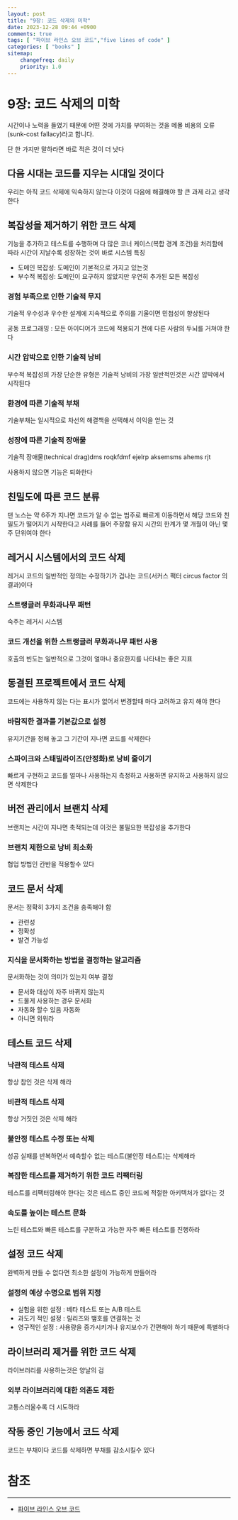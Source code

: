 ```yaml
---
layout: post
title: "9장: 코드 삭제의 미학"
date: 2023-12-28 09:44 +0900
comments: true
tags: [ "파이브 라인스 오브 코드","five lines of code" ]
categories: [ "books" ]
sitemap:
    changefreq: daily
    priority: 1.0
---
```


# 9장: 코드 삭제의 미학

시간이나 노력을 들였기 때문에 어떤 것에 가치를 부여하는 것을 메몰 비용의 오류(sunk-cost fallacy)라고 합니다.

단 한 가지만 말하라면 바로 적은 것이 더 낫다

## 다음 시대는 코드를 지우는 시대일 것이다

우리는 아직 코드 삭제에 익숙하지 않는다 이것이 다음에 해결해야 할 큰 과제 라고 생각한다

## 복잡성을 제거하기 위한 코드 삭제
기능을 추가하고 테스트를 수행하며 다 많은 코너 케이스(복합 경계 조건)을 처리함에 따라 시간이 지날수록 성장하는 것이 바로 시스템 특징

* 도메인 복잡성: 도메인이 기본적으로 가지고 있는것
* 부수적 복잡성: 도메인이 요구하지 않았지만 우연히 추가된 모든 복잡성

### 경험 부족으로 인한 기술적 무지

기술적 우수성과 우수한 설계에 지속적으로 주의를 기울이면 민첩성이 향상된다

공동 프로그래밍 : 모든 아이디어가 코드에 적용되기 전에 다른 사람의 두뇌를 거쳐야 한다

### 시간 압박으로 인한 기술적 낭비

부수적 복잡성의 가장 단순한 유형은 기술적 낭비의 가장 일반적인것은 시간 압박에서 시작된다

### 환경에 따른 기술적 부채

기술부채는 일시적으로 차선의 해결책을 선택해서 이익을 얻는 것

### 성장에 따른 기술적 장애물

기술적 장애물(technical drag)dms roqkfdmf ejelrp aksemsms ahems rjt

사용하지 않으면 기능은 퇴화한다

## 친밀도에 따른 코드 분류

댄 노스는 약 6주가 지나면 코드가 알 수 없는 범주로 빠르게 이동하면서 해당 코드와 친밀도가 떨어지기 시작한다고 사례를 들어 주장함
유지 시간의 한계가 몇 개월이 아닌 몇주 단위여야 한다

## 레거시 시스템에서의 코드 삭제

레거시 코드의 일반적인 정의는 수정하기가 겁나는 코드(서커스 팩터 circus factor 의 결과)이다

### 스트랭글러 무화과나무 패턴

숙주는 레거시 시스템

### 코드 개선을 위한 스트랭글러 무화과나무 패턴 사용

호출의 빈도는 일반적으로 그것이 얼마나 중요한지를 나타내는 좋은 지표

## 동결된 프로젝트에서 코드 삭제

코드에는 사용하지 않는 다는 표시가 없어서 변경할때 마다 고려하고 유지 해야 한다

### 바람직한 결과를 기본값으로 설정

유지기간을 정해 놓고 그 기간이 지나면 코드를 삭제한다

### 스파이크와 스태빌라이즈(안정화)로 낭비 줄이기

빠르게 구현하고 코드를 얼마나 사용하는지 측정하고 사용하면 유지하고 사용하지 않으면 삭제한다

## 버전 관리에서 브랜치 삭제

브랜치는 시간이 지나면 축적되는데 이것은 불필요한 복잡성을 추가한다

### 브랜치 제한으로 낭비 최소화

협업 방법인 칸반을 적용할수 있다

## 코드 문서 삭제

문서는 정확히 3가지 조건을 충족해야 함
* 관련성
* 정확성
* 발견 가능성

### 지식을 문서화하는 방법을 결정하는 알고리즘

문서화하는 것이 의미가 있는지 여부 결정
* 문서화 대상이 자주 바뀌지 않는지
* 드물게 사용하는 경우 문서화
* 자동화 할수 있음 자동화
* 아니면 외워라

## 테스트 코드 삭제
### 낙관적 테스트 삭제
항상 참인 것은 삭제 해라

### 비관적 테스트 삭제
항상 거짓인 것은 삭제 해라
### 불안정 테스트 수정 또는 삭제
성공 실패를 반복하면서 예측할수 없는 테스트(불안정 테스트)는 삭제해라
### 복잡한 테스트를 제거하기 위한 코드 리팩터링

테스트를 리팩터링해야 한다는 것은 테스트 중인 코드에 적절한 아키텍처가 없다는 것

### 속도를 높이는 테스트 문화
느린 테스트와 빠른 테스트를 구분하고 가능한 자주 빠른 테스트를 진행하라
## 설정 코드 삭제

완벽하게 만들 수 없다면 최소한 설정이 가능하게 만들어라

### 설정의 예상 수명으로 범위 지정

* 실험을 위한 설정 : 베타 테스트 또는 A/B 테스트
* 과도기 적인 설정 : 릴리즈와 뱊호를 연결하는 것
* 영구적인 설정 : 사용량을 증가시키거나 유지보수가 간편해야 하기 때문에 특별하다
## 라이브러리 제거를 위한 코드 삭제

라이브러리를 사용하는것은 양날의 검

### 외부 라이브러리에 대한 의존도 제한

고통스러울수록 더 시도하라

## 작동 중인 기능에서 코드 삭제
코드는 부채이다 코드를 삭제하면 부채를 감소시킬수 있다
# 참조
-----

* [파이브 라인스 오브 코드](https://wikibook.co.kr/five-lines/)
